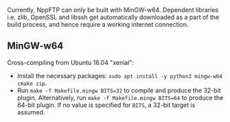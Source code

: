 Currently, NppFTP can only be built with MinGW-w64. Dependent libraries i.e.
zlib, OpenSSL and libssh get automatically downloaded as a part of the build
process, and hence require a working internet connection.

MinGW-w64
---------

Cross-compiling from Ubuntu 16.04 "xenial":
* Install the necessary packages: `sudo apt install -y python3 mingw-w64 cmake zip`.
* Run `make -f Makefile.mingw BITS=32` to compile and produce the 32-bit plugin.
  Alternatively, run `make -f Makefile.mingw BITS=64` to produce the 64-bit plugin.
  If no value is specified for `BITS`, a 32-bit target is assumed.
